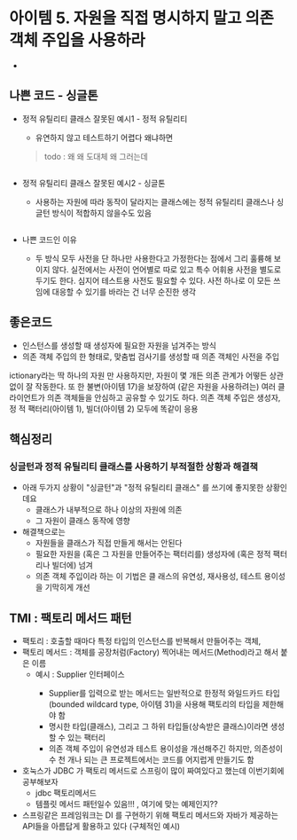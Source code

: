 # 아이템 5. 자원을 직접 명시하지 말고 의존 객체 주입을 사용하라	

- 
## 나쁜 코드 - 싱글톤
- 정적 유틸리티 클래스 잘못된 예시1 - 정적 유틸리티
  - 유연하지 않고 테스트하기 어렵다 왜냐하면 
  >  todo : 왜 왜 도대체 왜 그러는데
    ```java
    ```

- 정적 유틸리티 클래스 잘못된 예시2 - 싱글톤
  -  사용하는 자원에 따라 동작이 달라지는 클래스에는 정적 유틸리티 클래스나 싱글턴 방식이 적합하지 않을수도 있음
    ```java
    ```


- 나쁜 코드인 이유
  - 두 방식 모두 사전을 단 하나만 사용한다고 가정한다는 점에서 그리 훌륭해 보 이지 않다. 실전에서는 사전이 언어별로 따로 있고 특수 어휘용 사전을 별도로 두기도 한다. 심지어 테스트용 사전도 필요할 수 있다. 사전 하나로 이 모든 쓰 임에 대응할 수 있기를 바라는 건 너무 순진한 생각

## 좋은코드
-  인스턴스를 생성할 때 생성자에 필요한 자원을 넘겨주는 방식
- 의존 객체 주입의 한 형태로, 맞춤법 검사기를 생성할 때 의존 객체인 사전을 주입

ictionary라는 딱 하나의 자원 만 사용하지만, 자원이 몇 개든 의존 관계가 어떻든 상관없이 잘 작동한다. 또 한 불변(아이템 17)을 보장하여 (같은 자원을 사용하려는) 여러 클라이언트가 의존 객체들을 안심하고 공유할 수 있기도 하다. 의존 객체 주입은 생성자, 정 적 팩터리(아이템 1), 빌더(아이템 2) 모두에 똑같이 응용


## 핵심정리
### 싱글턴과 정적 유틸리티 클래스를 사용하기 부적절한 상황과 해결책
- 아래 두가지 상황이 "싱글턴"과 "정적 유틸리티 클래스" 를 쓰기에 좋지못한 상황인데요
  - 클래스가 내부적으로 하나 이상의 자원에 의존
  - 그 자원이 클래스 동작에 영향
- 해결책으로는 
  - 자원들을 클래스가 직접 만들게 해서는 안된다
  -  필요한 자원을 (혹은 그 자원을 만들어주는 팩터리를) 생성자에 (혹은 정적 팩터리나 빌더에) 넘겨
  - 의존 객체 주입이라 하는 이 기법은 클 래스의 유연성, 재사용성, 테스트 용이성을 기막히게 개선


## TMI : 팩토리 메서드 패턴
- 팩토리 : 호출할 때마다 특정 타입의 인스턴스를 반복해서 만들어주는 객체, 
- 팩토리 메서드 : 객체를 공장처럼(Factory) 찍어내는 메서드(Method)라고 해서 붙은 이름 
  - 예시 : Supplier<T> 인터페이스
    - Supplier<T>를 입력으로 받는 메서드는 일반적으로 한정적 와일드카드 타입(bounded wildcard type, 아이템 31)을 사용해 팩토리의 타입을 제한해야 함
    - 명시한 타입(클래스), 그리고 그 하위 타입들(상속받은 클래스)이라면 생성할 수 있는 팩터리
    - 의존 객체 주입이 유연성과 테스트 용이성을 개선해주긴 하지만, 의존성이 수 천 개나 되는 큰 프로젝트에서는 코드를 어지럽게 만들기도 함
- 호눅스가  JDBC 가 팩토리 메서드로 스프링이 많이 짜여있다고 했는데 이번기회에 공부해보자
  - jdbc 팩토리메서드
  -  템플릿 메서드 패턴일수 있음!!! , 여기에 맞는 예제인지?? 
- 스프링같은 프레임워크는 DI 를 구현하기 위해 팩토리 메서드와 자바가 제공하는 API들을 아름답게 활용하고 있다 (구체적인 예시)
